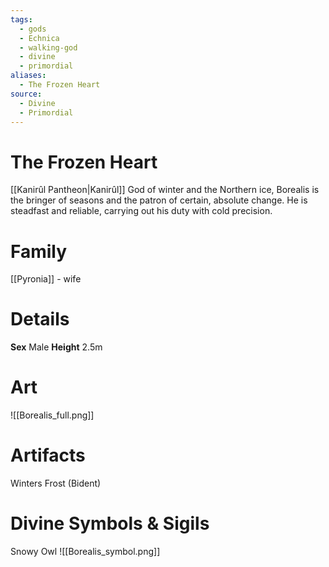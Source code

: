 ```yaml
---
tags:
  - gods
  - Echnica
  - walking-god
  - divine
  - primordial
aliases:
  - The Frozen Heart
source:
  - Divine
  - Primordial
---
```

# The Frozen Heart
[[Kanirûl Pantheon|Kanirûl]] God of winter and the Northern ice, Borealis is the bringer of seasons and the patron of certain, absolute change. He is steadfast and reliable, carrying out his duty with cold precision.

# Family
[[Pyronia]] - wife

# Details
**Sex** Male
**Height** 2.5m

# Art
![[Borealis_full.png]]

# Artifacts
Winters Frost (Bident)

# Divine Symbols & Sigils
Snowy Owl
![[Borealis_symbol.png]]
